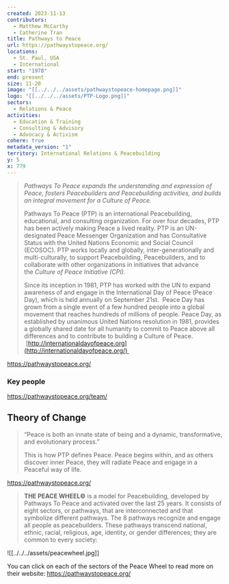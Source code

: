 ```yaml
---
created: 2023-11-13
contributors:
  - Matthew McCarthy
  - Catherine Tran
title: Pathways to Peace
url: https://pathwaystopeace.org/
locations:
  - St. Paul, USA
  - International
start: "1978"
end: present
size: 11-20
image: "[[../../../assets/pathwaystopeace-homepage.png]]"
logo: "[[../../../assets/PTP-Logo.png]]"
sectors:
  - Relations & Peace
activities:
  - Education & Training
  - Consulting & Advisory
  - Advocacy & Activism
cohere: true
metadata_version: "1"
territory: International Relations & Peacebuilding
y: 5
x: 779
---
```

 >_Pathways To Peace expands the understanding and expression of Peace, fosters Peacebuilders and Peacebuilding activities, and builds an integral movement for a Culture of Peace._
>
>Pathways To Peace (PTP) is an international Peacebuilding, educational, and consulting organization. For over four decades, PTP has been actively making Peace a lived reality. PTP is an UN-designated Peace Messenger Organization and has Consultative Status with the United Nations Economic and Social Council (ECOSOC). PTP works locally and globally, inter-generationally and multi-culturally, to support Peacebuilding, Peacebuilders, and to collaborate with other organizations in initiatives that advance the _Culture of Peace Initiative (CPI)._ 
>
>Since its inception in 1981, PTP has worked with the UN to expand awareness of and engage in the International Day of Peace (Peace Day), which is held annually on September 21st.  Peace Day has grown from a single event of a few hundred people into a global movement that reaches hundreds of millions of people. Peace Day, as established by unanimous United Nations resolution in 1981, provides a globally shared date for all humanity to commit to Peace above all differences and to contribute to building a Culture of Peace.  [http://internationaldayofpeace.org](http://internationaldayofpeace.org/) 

https://pathwaystopeace.org/ 
### Key people 

 https://pathwaystopeace.org/team/

## Theory of Change

>“Peace is both an innate state of being and a dynamic, transformative, and evolutionary process.”
>
>This is how PTP defines Peace. Peace begins within, and as others discover inner Peace, they will radiate Peace and engage in a Peaceful way of life.

https://pathwaystopeace.org/

>**THE PEACE WHEEL©** is a model for Peacebuilding, developed by Pathways To Peace and activated over the last 25 years. It consists of eight sectors, or pathways, that are interconnected and that symbolize different pathways. The 8 pathways recognize and engage all people as peacebuilders. These pathways transcend national, ethnic, racial, religious, age, identity, or gender differences; they are common to every society:

![[../../../assets/peacewheel.jpg]]

You can click on each of the sectors of the Peace Wheel to read more on their website: https://pathwaystopeace.org/


